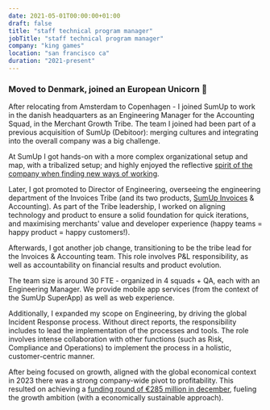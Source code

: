 ```yaml
---
date: 2021-05-01T00:00:00+01:00
draft: false
title: "staff technical program manager"
jobTitle: "staff technical program manager"
company: "king games"
location: "san francisco ca"
duration: "2021-present"
---
```

### Moved to Denmark, joined an European Unicorn 🦄

After relocating from Amsterdam to Copenhagen - I joined SumUp to work in the danish headquarters as an Engineering Manager for the Accounting Squad, in the Merchant Growth Tribe. The team I joined had been part of a previous acquisition of SumUp (Debitoor): merging cultures and integrating into the overall company was a big challenge.

At SumUp I got hands-on with a more complex organizational setup and map, with a tribalized setup; and highly enjoyed the reflective [spirit of the company when finding new ways of working](https://www.sumup.com/en-us/wtf-sumup-organisation/).

Later, I got promoted to Director of Engineering, overseeing the engineering department of the Invoices Tribe (and its two products, [SumUp Invoices](https://www.sumup.com/en-gb/invoices/) & Accounting). As part of the Tribe leadership, I worked on aligning technology and product to ensure a solid foundation for quick iterations, and maximising merchants' value and developer experience (happy teams = happy product = happy customers!).

Afterwards, I got another job change, transitioning to be the tribe lead for the Invoices & Accounting team. This role involves P&L responsibility, as well as accountability on financial results and product evolution. 

The team size is around 30 FTE - organized in 4 squads + QA, each with an Engineering Manager. We provide mobile app services (from the context of the SumUp SuperApp) as well as web experience.

Additionally, I expanded my scope on Engineering, by driving the global Incident Response process. Without direct reports, the responsibility includes to lead the implementation of the processes and tools. The role involves intense collaboration with other functions (such as Risk, Compliance and Operations) to implement the process in a holistic, customer-centric manner. 

After being focused on growth, aligned with the global economical context in 2023 there was a strong company-wide pivot to profitability. This resulted on achieving a [funding round of €285 million in december](https://www.cnbc.com/2023/12/11/sumup-defies-fintech-funding-slump-with-307-million-fundraise.html), fueling the growth ambition (with a economically sustainable approach).